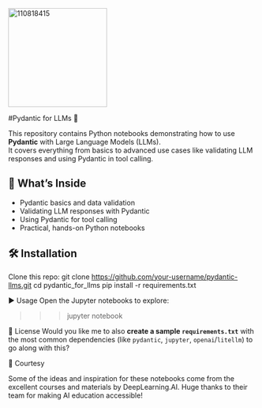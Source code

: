 <img width="200" height="200" alt="110818415" src="https://github.com/user-attachments/assets/e48b392b-4e63-4774-b792-2ff3f826d9c1" />


#Pydantic for LLMs 🚀

This repository contains Python notebooks demonstrating how to use **Pydantic** with Large Language Models (LLMs).  
It covers everything from basics to advanced use cases like validating LLM responses and using Pydantic in tool calling.

## 📘 What’s Inside
- Pydantic basics and data validation
- Validating LLM responses with Pydantic
- Using Pydantic for tool calling
- Practical, hands-on Python notebooks

## 🛠️ Installation

Clone this repo:
git clone https://github.com/your-username/pydantic-llms.git
cd pydantic_for_llms
pip install -r requirements.txt

▶️ Usage
Open the Jupyter notebooks to explore:
>>> jupyter notebook

📜 License
Would you like me to also **create a sample `requirements.txt`** with the most common dependencies (like `pydantic`, `jupyter`, `openai`/`litellm`) to go along with this?

🙏 Courtesy

Some of the ideas and inspiration for these notebooks come from the excellent courses and materials by DeepLearning.AI.
Huge thanks to their team for making AI education accessible!
